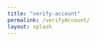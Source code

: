 ```yaml
---
title: "verify-account"
permalink: /verifyAccount/
layout: splash
---
```


<p id="username" style="display: none;"></p> <!-- Hidden element to store username -->

<script>
  // Netlify identity
  let usernameSpan;

  // Function to update username
  function updateUsername(user) {
    const usernameElement = document.getElementById('username');
    if (usernameElement) {
      usernameElement.textContent = user.user_metadata.full_name || user.email;
    }
  }

  // Function to send data to server
  async function sendData(username, plan) {
    try {
      if (username === "notUserLoggedIn") {
        // If user is not logged in, display a message instead of sending data
        document.getElementById('loginMessage').textContent = "Inicia sesión para usar el software responsable";
        return;
      }
      
      const response = await fetch("/.netlify/functions/verificar-sesion", {
        method: "POST",
        body: JSON.stringify({ message: username, subscription_plan: plan }),
        headers: {
          "Content-Type": "application/json"
        }
      });

      if (response.ok) {
        const responseData = await response.json();
        console.log("Response from server:", responseData);
        document.getElementById('loginMessage').textContent = "Usuario verificado. Ya puedes volver a tu software responsable";
      } else {
        console.error("Failed to send data to server.");
      }
    } catch (error) {
      console.error("Error:", error);
    }
  }

  // Event listener for login event
  netlifyIdentity.on('login', user => {
    const username = user.user_metadata.full_name || user.email;
    const plan = user.user_metadata.subscription_plan;
    updateUsername(user);
    sendData(username, plan); // Send username and plan to server
  });

  // Initial data send when the page loads
  window.addEventListener('DOMContentLoaded', () => {
    const usernameElement = document.getElementById('username');
    if (usernameElement.textContent.trim() !== '') {
      // Assume a default plan if none is provided
      sendData(usernameElement.textContent, 'default_plan');
    } else {
      sendData("notUserLoggedIn", 'no_plan'); // Send default message if no user logged in
    }
  });
</script>

<!-- Message element to display login prompt -->
<p id="loginMessage"></p>
